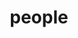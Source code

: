 ---
layout: profiles
permalink: /people/
title: people
description: members of the lab or group
nav: true
nav_order: 6

profiles:
  # if you want to include more than one profile, just replicate the following block
  # and create one content file for each profile inside _pages/
  - align: right
    image: git-github.png
    content: about_einstein.md
    image_circular: false # crops the image to make it circular
    more_info: >
      <p>S1371B</p>
      <p>756 W Peachtree St NW</p>
      <p>Atlanta, GA 30308</p>
  - align: left
    image: git-github.png
    content: about_einstein.md
    image_circular: false # crops the image to make it circular
    more_info: >
      <p>S1371B</p>
      <p>756 W Peachtree St NW</p>
      <p>Atlanta, GA 30308</p>
---